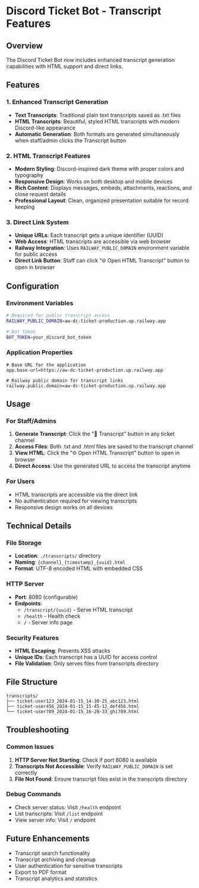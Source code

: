 # Discord Ticket Bot - Transcript Features

## Overview
The Discord Ticket Bot now includes enhanced transcript generation capabilities with HTML support and direct links.

## Features

### 1. Enhanced Transcript Generation
- **Text Transcripts**: Traditional plain text transcripts saved as .txt files
- **HTML Transcripts**: Beautiful, styled HTML transcripts with modern Discord-like appearance
- **Automatic Generation**: Both formats are generated simultaneously when staff/admin clicks the Transcript button

### 2. HTML Transcript Features
- **Modern Styling**: Discord-inspired dark theme with proper colors and typography
- **Responsive Design**: Works on both desktop and mobile devices
- **Rich Content**: Displays messages, embeds, attachments, reactions, and close request details
- **Professional Layout**: Clean, organized presentation suitable for record keeping

### 3. Direct Link System
- **Unique URLs**: Each transcript gets a unique identifier (UUID)
- **Web Access**: HTML transcripts are accessible via web browser
- **Railway Integration**: Uses `RAILWAY_PUBLIC_DOMAIN` environment variable for public access
- **Direct Link Button**: Staff can click "🌐 Open HTML Transcript" button to open in browser

## Configuration

### Environment Variables
```bash
# Required for public transcript access
RAILWAY_PUBLIC_DOMAIN=aw-dc-ticket-production.up.railway.app

# Bot token
BOT_TOKEN=your_discord_bot_token
```

### Application Properties
```properties
# Base URL for the application
app.base-url=https://aw-dc-ticket-production.up.railway.app

# Railway public domain for transcript links
railway.public.domain=aw-dc-ticket-production.up.railway.app
```

## Usage

### For Staff/Admins
1. **Generate Transcript**: Click the "📄 Transcript" button in any ticket channel
2. **Access Files**: Both .txt and .html files are saved to the transcript channel
3. **View HTML**: Click the "🌐 Open HTML Transcript" button to open in browser
4. **Direct Access**: Use the generated URL to access the transcript anytime

### For Users
- HTML transcripts are accessible via the direct link
- No authentication required for viewing transcripts
- Responsive design works on all devices

## Technical Details

### File Storage
- **Location**: `./transcripts/` directory
- **Naming**: `{channel}_{timestamp}_{uuid}.html`
- **Format**: UTF-8 encoded HTML with embedded CSS

### HTTP Server
- **Port**: 8080 (configurable)
- **Endpoints**:
  - `/transcript/{uuid}` - Serve HTML transcript
  - `/health` - Health check
  - `/` - Server info page

### Security Features
- **HTML Escaping**: Prevents XSS attacks
- **Unique IDs**: Each transcript has a UUID for access control
- **File Validation**: Only serves files from transcripts directory

## File Structure
```
transcripts/
├── ticket-user123_2024-01-15_14-30-25_abc123.html
├── ticket-user456_2024-01-15_15-45-12_def456.html
└── ticket-user789_2024-01-15_16-20-33_ghi789.html
```

## Troubleshooting

### Common Issues
1. **HTTP Server Not Starting**: Check if port 8080 is available
2. **Transcripts Not Accessible**: Verify `RAILWAY_PUBLIC_DOMAIN` is set correctly
3. **File Not Found**: Ensure transcript files exist in the transcripts directory

### Debug Commands
- Check server status: Visit `/health` endpoint
- List transcripts: Visit `/list` endpoint
- View server info: Visit `/` endpoint

## Future Enhancements
- Transcript search functionality
- Transcript archiving and cleanup
- User authentication for sensitive transcripts
- Export to PDF format
- Transcript analytics and statistics
